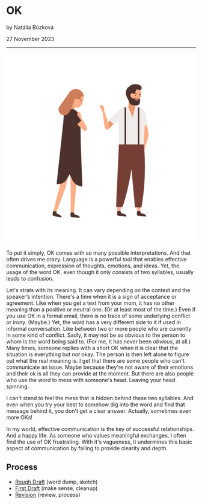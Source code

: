 # OK

by Natália Búzková

27 November 2023

---

![argument](img/two-people-arguing.png)

To put it simply, OK comes with so many possible interpretations. And that often drives me crazy. Language is a powerful tool that enables effective communication, expression of thoughts, emotions, and ideas. Yet, the usage of the word OK, even though it only consists of two syllables, usually leads to confusion. 

Let's strats with its meaning. It can vary depending on the context and the speaker’s intention. There's a time when it is a sign of acceptance or agreement. Like when you get a text from your mom, it has no other meaning than a positive or neutral one. (Or at least most of the time.) Even if you use OK in a formal email, there is no trace of some underlying conflict or irony. (Maybe.) 
	Yet, the word has a very different side to it if used in informal conversation. Like between two or more people who are currently in some kind of conflict. Sadly, it may not be so obvious to the person to whom is the word being said to. (For me, it has never been *obvious*, at all.)
Many times, someone replies with a short OK when it is clear that the situation is everything but *not* okay. The person is then left alone to figure out what the real meaning is. I get that there are some people who can't communicate an issue. Maybe because they're not aware of their emotions and their ok is all they can provide at the moment. But there are also people who use the word to mess with someone's head. Leaving your head spinning.

I can't stand to feel the mess that is hidden behind these two syllables. And even when you try your best to somehow dig into the word and find that message behind it, you don't get a clear answer. Actually, sometimes even more OKs!

In my world, effective communication is the key of successful relationships. And a happy life. As someone who values meaningful exchanges, I often find the use of OK frustrating. With it's vagueness, it undermines this basic aspect of communication by failing to provide clearity and depth.

## Process

- [Rough Draft](rough-draft.md) (word dump, sketch)
- [First Draft](first-draft.md) (make sense, cleanup)
- [Revision](revision.md) (review, process)

